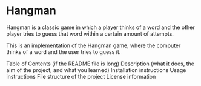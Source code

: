 # Hangman
Hangman is a classic game in which a player thinks of a word and the other player tries to guess that word within a certain amount of attempts.

This is an implementation of the Hangman game, where the computer thinks of a word and the user tries to guess it. 

Table of Contents (if the README file is long)
Description (what it does, the aim of the project, and what you learned)
Installation instructions
Usage instructions
File structure of the project
License information

